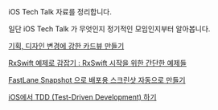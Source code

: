 iOS Tech Talk 자료를 정리합니다.

일단 iOS Tech Talk 가 무엇인지 정기적인 모임인지부터 알아봅니다.

[기획, 디자인 변경에 강한 카드뷰 만들기](https://realm.io/kr/news/how-to-make-cardview-ios-tech-talk/)

[RxSwift 예제로 감잡기 : RxSwift 시작을 위한 간단한 예제들](https://realm.io/kr/news/how-to-use-rxswift-with-simple-examples-ios-techtalk/)

[FastLane Snapshot 으로 배포용 스크린샷 자동으로 만들기](https://realm.io/kr/news/automate-ios-screenshots-with-fastlane-snapshot/)

[iOS에서 TDD (Test-Driven Development) 하기](https://realm.io/kr/news/ios-tdd-test-driven-development/)